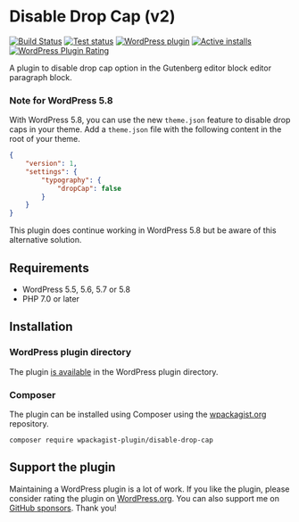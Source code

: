 # Disable Drop Cap (v2)

[![Build Status](https://img.shields.io/github/workflow/status/joppuyo/disable-drop-cap-v2/Build?logo=github)](https://github.com/joppuyo/disable-drop-cap-v2/actions)
[![Test status](https://img.shields.io/github/workflow/status/joppuyo/disable-drop-cap-v2/Test?label=tests&logo=github)](https://github.com/joppuyo/disable-drop-cap-v2/actions)
[![WordPress plugin](https://img.shields.io/wordpress/plugin/v/disable-drop-cap?logo=wordpress)](https://wordpress.org/plugins/disable-drop-cap/)
[![Active installs](https://img.shields.io/wordpress/plugin/installs/disable-drop-cap.svg?logo=wordpress)](https://wordpress.org/plugins/disable-drop-cap/advanced/)
[![WordPress Plugin Rating](https://img.shields.io/wordpress/plugin/stars/disable-drop-cap?logo=wordpress)](https://wordpress.org/plugins/disable-drop-cap/#reviews)

A plugin to disable drop cap option in the Gutenberg editor block editor paragraph block.

### Note for WordPress 5.8

With WordPress 5.8, you can use the new `theme.json` feature to disable drop caps in your theme. Add a `theme.json` file with the following content in the root of your theme.

```json
{
    "version": 1,
    "settings": {
        "typography": {
            "dropCap": false
        }
    }
}
```

This plugin does continue working in WordPress 5.8 but be aware of this alternative solution.

## Requirements

* WordPress 5.5, 5.6, 5.7 or 5.8
* PHP 7.0 or later

## Installation

### WordPress plugin directory

The plugin [is available](https://wordpress.org/plugins/disable-drop-cap/) in the WordPress plugin directory.

### Composer

The plugin can be installed using Composer using the [wpackagist.org](https://wpackagist.org/) repository.

```
composer require wpackagist-plugin/disable-drop-cap
```

## Support the plugin

Maintaining a WordPress plugin is a lot of work. If you like the plugin, please consider rating the plugin on [WordPress.org](https://wordpress.org/support/plugin/disable-drop-cap/reviews/#new-post). You can also support me on [GitHub sponsors](https://github.com/sponsors/joppuyo). Thank you!

